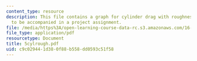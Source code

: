 ```yaml
---
content_type: resource
description: This file contains a graph for cylinder drag with roughness, which is
  to be accompanied in a project assignment.
file: /media/https%3A/open-learning-course-data-rc.s3.amazonaws.com/16-100-aerodynamics-fall-2005/c9c029441d380f88b558dd0593c51f58_5cylrough.pdf
file_type: application/pdf
resourcetype: Document
title: 5cylrough.pdf
uid: c9c02944-1d38-0f88-b558-dd0593c51f58
---
```

